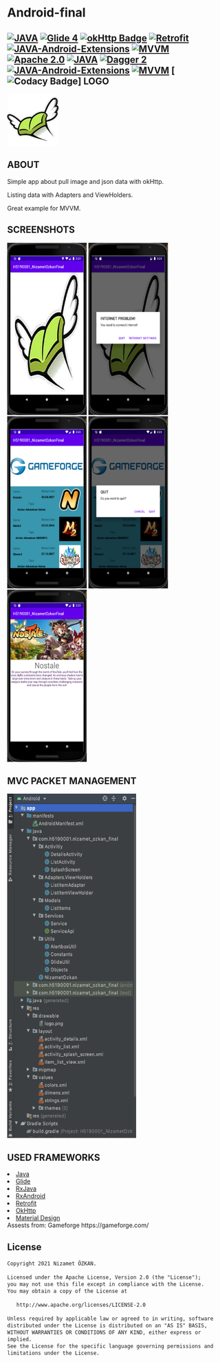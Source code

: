 # Android-final

[![JAVA](https://img.shields.io/badge/JAVA-8-green)](https://www.java.com/) 
[![Glide 4](https://img.shields.io/badge/glide-4.11.0-orange)](https://github.com/bumptech/glide) 
[![okHttp Badge](https://img.shields.io/badge/okhttp-2.7.2-green)](https://square.github.io/okhttp/) 
[![Retrofit](https://img.shields.io/badge/Retrofit-2.7.0-red)](https://square.github.io/retrofit/) 
[![JAVA-Android-Extensions](https://img.shields.io/badge/Java--Android--Extensions-plugin-red.svg)](https://developer.android.com/studio/releases/gradle-plugin) 
[![MVVM](https://img.shields.io/badge/Clean--Code-MVVM-brightgreen.svg)](https://github.com/googlesamples/android-architecture) 
[![Apache 2.0](https://img.shields.io/badge/license-Apache--2.0-green)](https://raw.githubusercontent.com/Portles/Android-final/main/LICENSE) 
[![JAVA](https://img.shields.io/badge/JAVA-8-green)](https://www.java.com/) [![Dagger 2](https://img.shields.io/badge/Dagger-2.xx-orange.svg)](https://google.github.io/dagger/) [![JAVA-Android-Extensions](https://img.shields.io/badge/Kotlin--Android--Extensions-plugin-red.svg)](https://kotlinlang.org/docs/tutorials/android-plugin.html) [![MVVM](https://img.shields.io/badge/Clean--Code-MVVM-brightgreen.svg)](https://github.com/googlesamples/android-architecture) [![Codacy Badge](https://api.codacy.com/project/badge/Grade/96a9f51de7eb4a00841953d51c48b968)]
LOGO
--------
<img width="120" height="120" src="https://raw.githubusercontent.com/Portles/Android-final/main/app/src/main/res/drawable/logo.png" />

ABOUT
--------
<p>Simple app about pull image and json data with okHttp.</p>
<p>Listing data with Adapters and ViewHolders.</p>
<p>Great example for MVVM.</p>

SCREENSHOTS
--------
<p>
  <img width="185" height= "400"  src="https://raw.githubusercontent.com/Portles/Android-final/main/GithubAssest/SplahScreenActivity.png" alt="SS1" />
  <img width="185" height= "400"  src="https://raw.githubusercontent.com/Portles/Android-final/main/GithubAssest/InternetAlertActivity.png" alt="SS2" />
  <img width="185" height= "400"  src="https://raw.githubusercontent.com/Portles/Android-final/main/GithubAssest/ListActivity.png" alt="SS3" />
  <img width="185" height= "400"  src="https://raw.githubusercontent.com/Portles/Android-final/main/GithubAssest/QuitAlertActivity.png" alt="SS4" />
  <img width="185" height= "400"  src="https://raw.githubusercontent.com/Portles/Android-final/main/GithubAssest/DetailsActivity.png" alt="SS5" />
</p>

MVC PACKET MANAGEMENT
--------
<img width="300" height= "800"  src="https://raw.githubusercontent.com/Portles/Android-final/main/GithubAssest/MVVM.png" alt="SS5" />

USED FRAMEWORKS
--------
<li><a href="https://www.java.com/">Java</a></li>
<li><a href="https://github.com/bumptech/glide">Glide</a></li>
<li><a href="https://github.com/ReactiveX/RxJava">RxJava</a></li>
<li><a href="https://github.com/ReactiveX/RxAndroid">RxAndroid</a></li>
<li><a href="https://square.github.io/retrofit/">Retrofit</a></li>
<li><a href="https://github.com/square/okhttp">OkHttp</a></li>
<li><a href="https://material.io/develop/android/docs/getting-started/">Material Design</a></li>
Assests from: Gameforge https://gameforge.com/

License
--------


    Copyright 2021 Nizamet ÖZKAN.

    Licensed under the Apache License, Version 2.0 (the "License");
    you may not use this file except in compliance with the License.
    You may obtain a copy of the License at

       http://www.apache.org/licenses/LICENSE-2.0

    Unless required by applicable law or agreed to in writing, software
    distributed under the License is distributed on an "AS IS" BASIS,
    WITHOUT WARRANTIES OR CONDITIONS OF ANY KIND, either express or implied.
    See the License for the specific language governing permissions and
    limitations under the License.
